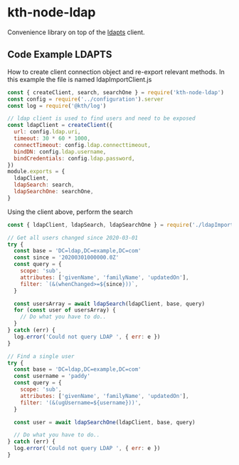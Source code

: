 # kth-node-ldap

Convenience library on top of the [ldapts](https://www.npmjs.com/package/ldapts) client.

## Code Example LDAPTS

How to create client connection object and re-export relevant methods. In this example the file is named ldapImportClient.js

```javascript
const { createClient, search, searchOne } = require('kth-node-ldap')
const config = require('../configuration').server
const log = require('@kth/log')

// ldap client is used to find users and need to be exposed
const ldapClient = createClient({
  url: config.ldap.uri,
  timeout: 30 * 60 * 1000,
  connectTimeout: config.ldap.connecttimeout,
  bindDN: config.ldap.username,
  bindCredentials: config.ldap.password,
})
module.exports = {
  ldapClient,
  ldapSearch: search,
  ldapSearchOne: searchOne,
}
```

Using the client above, perform the search

```javascript
const { ldapClient, ldapSearch, ldapSearchOne } = require('./ldapImportClient')

// Get all users changed since 2020-03-01
try {
  const base = 'DC=ldap,DC=example,DC=com'
  const since = '20200301000000.0Z'
  const query = {
    scope: 'sub',
    attributes: ['givenName', 'familyName', 'updatedOn'],
    filter: `(&(whenChanged>=${since}))`,
  }

  const usersArray = await ldapSearch(ldapClient, base, query)
  for (const user of usersArray) {
    // Do what you have to do..
  }
} catch (err) {
  log.error('Could not query LDAP ', { err: e })
}

// Find a single user
try {
  const base = 'DC=ldap,DC=example,DC=com'
  const username = 'paddy'
  const query = {
    scope: 'sub',
    attributes: ['givenName', 'familyName', 'updatedOn'],
    filter: '(&(ugUsername=${username}))',
  }

  const user = await ldapSearchOne(ldapClient, base, query)

  // Do what you have to do..
} catch (err) {
  log.error('Could not query LDAP ', { err: e })
}
```
